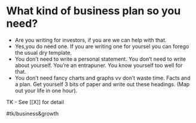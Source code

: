 # What kind of business plan so you need?


* Are you writing for investors, if you are we can help with that.
* Yes,you do need one. If you are writing one for yoursel you can forego the usual dry template.
* You don’t need to write a personal statement. You don’t need to write about yourself. You’re an entrapuner. You know yourself too well for that.
* You don’t need fancy charts and graphs vv don’t waste time. Facts and a plan. Get yourself 3 bits of paper and write out these headings. (Map out your life in one hour).

TK - See [[X]] for detail

#tk/business&growth